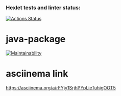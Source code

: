 ### Hexlet tests and linter status:
[![Actions Status](https://github.com/HBirdman/java-project-61/actions/workflows/hexlet-check.yml/badge.svg)](https://github.com/HBirdman/java-project-61/actions)

# java-package
[![Maintainability](https://api.codeclimate.com/v1/badges/0eb0fea399b368bdfee7/maintainability)](https://codeclimate.com/github/HBirdman/java-project-61/maintainability)

# asciinema link
https://asciinema.org/a/rFYjy1SrjhPYpLieTuhigOOT5